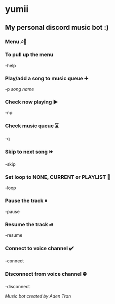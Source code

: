 # yumii

## My personal discord music bot :)



### Menu 🎶🎵
### To pull up the menu
-help

### Play/add a song to music queue ➕
-p *song name*
### Check now playing ▶
-np
### Check music queue ⌛
-q
### Skip to next song ⏩
-skip
### Set loop to NONE, CURRENT or PLAYLIST 🔁
-loop
### Pause the track ⏸
-pause
### Resume the track ⏯
-resume
### Connect to voice channel ✔️
-connect
### Disconnect from voice channel ⛔
-disconnect

*Music bot created by Aden Tran*
